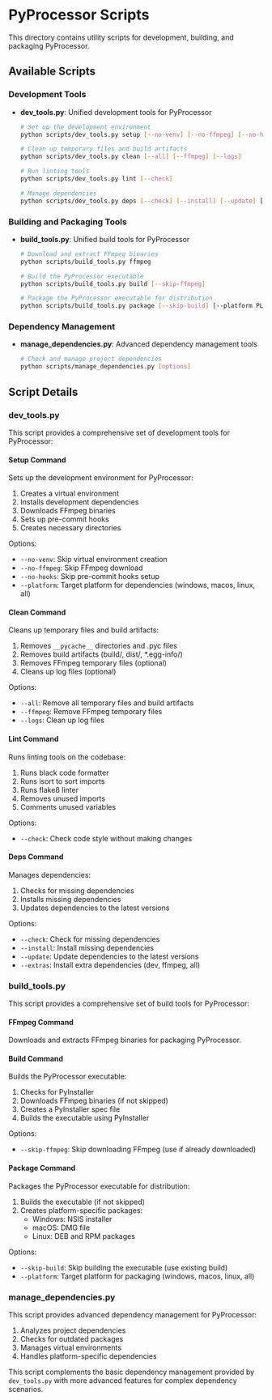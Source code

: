 # PyProcessor Scripts

This directory contains utility scripts for development, building, and packaging PyProcessor.

## Available Scripts

### Development Tools

- **dev_tools.py**: Unified development tools for PyProcessor

  ```bash
  # Set up the development environment
  python scripts/dev_tools.py setup [--no-venv] [--no-ffmpeg] [--no-hooks] [--platform PLATFORM]

  # Clean up temporary files and build artifacts
  python scripts/dev_tools.py clean [--all] [--ffmpeg] [--logs]

  # Run linting tools
  python scripts/dev_tools.py lint [--check]

  # Manage dependencies
  python scripts/dev_tools.py deps [--check] [--install] [--update] [--extras EXTRAS]
  ```

### Building and Packaging Tools

- **build_tools.py**: Unified build tools for PyProcessor

  ```bash
  # Download and extract FFmpeg binaries
  python scripts/build_tools.py ffmpeg

  # Build the PyProcessor executable
  python scripts/build_tools.py build [--skip-ffmpeg]

  # Package the PyProcessor executable for distribution
  python scripts/build_tools.py package [--skip-build] [--platform PLATFORM]
  ```

### Dependency Management

- **manage_dependencies.py**: Advanced dependency management tools

  ```bash
  # Check and manage project dependencies
  python scripts/manage_dependencies.py [options]
  ```

## Script Details

### dev_tools.py

This script provides a comprehensive set of development tools for PyProcessor:

#### Setup Command

Sets up the development environment for PyProcessor:

1. Creates a virtual environment
2. Installs development dependencies
3. Downloads FFmpeg binaries
4. Sets up pre-commit hooks
5. Creates necessary directories

Options:

- `--no-venv`: Skip virtual environment creation
- `--no-ffmpeg`: Skip FFmpeg download
- `--no-hooks`: Skip pre-commit hooks setup
- `--platform`: Target platform for dependencies (windows, macos, linux, all)

#### Clean Command

Cleans up temporary files and build artifacts:

1. Removes `__pycache__` directories and .pyc files
2. Removes build artifacts (build/, dist/, *.egg-info/)
3. Removes FFmpeg temporary files (optional)
4. Cleans up log files (optional)

Options:

- `--all`: Remove all temporary files and build artifacts
- `--ffmpeg`: Remove FFmpeg temporary files
- `--logs`: Clean up log files

#### Lint Command

Runs linting tools on the codebase:

1. Runs black code formatter
2. Runs isort to sort imports
3. Runs flake8 linter
4. Removes unused imports
5. Comments unused variables

Options:

- `--check`: Check code style without making changes

#### Deps Command

Manages dependencies:

1. Checks for missing dependencies
2. Installs missing dependencies
3. Updates dependencies to the latest versions

Options:

- `--check`: Check for missing dependencies
- `--install`: Install missing dependencies
- `--update`: Update dependencies to the latest versions
- `--extras`: Install extra dependencies (dev, ffmpeg, all)

### build_tools.py

This script provides a comprehensive set of build tools for PyProcessor:

#### FFmpeg Command

Downloads and extracts FFmpeg binaries for packaging PyProcessor.

#### Build Command

Builds the PyProcessor executable:

1. Checks for PyInstaller
2. Downloads FFmpeg binaries (if not skipped)
3. Creates a PyInstaller spec file
4. Builds the executable using PyInstaller

Options:

- `--skip-ffmpeg`: Skip downloading FFmpeg (use if already downloaded)

#### Package Command

Packages the PyProcessor executable for distribution:

1. Builds the executable (if not skipped)
2. Creates platform-specific packages:
   - Windows: NSIS installer
   - macOS: DMG file
   - Linux: DEB and RPM packages

Options:

- `--skip-build`: Skip building the executable (use existing build)
- `--platform`: Target platform for packaging (windows, macos, linux, all)

### manage_dependencies.py

This script provides advanced dependency management for PyProcessor:

1. Analyzes project dependencies
2. Checks for outdated packages
3. Manages virtual environments
4. Handles platform-specific dependencies

This script complements the basic dependency management provided by `dev_tools.py` with more advanced features for complex dependency scenarios.
